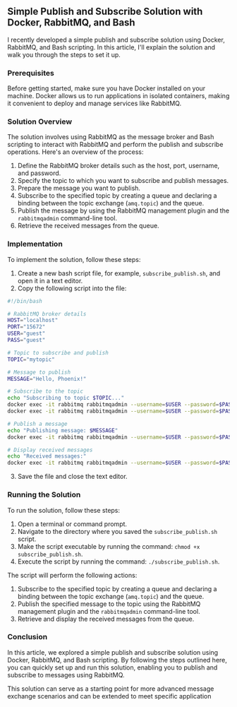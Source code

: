 ## Simple Publish and Subscribe Solution with Docker, RabbitMQ, and Bash

I recently developed a simple publish and subscribe solution using Docker, RabbitMQ, and Bash scripting. In this article, I'll explain the solution and walk you through the steps to set it up.

### Prerequisites

Before getting started, make sure you have Docker installed on your machine. Docker allows us to run applications in isolated containers, making it convenient to deploy and manage services like RabbitMQ.

### Solution Overview

The solution involves using RabbitMQ as the message broker and Bash scripting to interact with RabbitMQ and perform the publish and subscribe operations. Here's an overview of the process:

1. Define the RabbitMQ broker details such as the host, port, username, and password.
2. Specify the topic to which you want to subscribe and publish messages.
3. Prepare the message you want to publish.
4. Subscribe to the specified topic by creating a queue and declaring a binding between the topic exchange (`amq.topic`) and the queue.
5. Publish the message by using the RabbitMQ management plugin and the `rabbitmqadmin` command-line tool.
6. Retrieve the received messages from the queue.

### Implementation

To implement the solution, follow these steps:

1. Create a new bash script file, for example, `subscribe_publish.sh`, and open it in a text editor.
2. Copy the following script into the file:

```bash
#!/bin/bash

# RabbitMQ broker details
HOST="localhost"
PORT="15672"
USER="guest"
PASS="guest"

# Topic to subscribe and publish
TOPIC="mytopic"

# Message to publish
MESSAGE="Hello, Phoenix!"

# Subscribe to the topic
echo "Subscribing to topic $TOPIC..."
docker exec -it rabbitmq rabbitmqadmin --username=$USER --password=$PASS --host=$HOST --port=$PORT declare queue name=$TOPIC
docker exec -it rabbitmq rabbitmqadmin --username=$USER --password=$PASS --host=$HOST --port=$PORT declare binding source=amq.topic destination_type=queue destination=$TOPIC routing_key=$TOPIC

# Publish a message
echo "Publishing message: $MESSAGE"
docker exec -it rabbitmq rabbitmqadmin --username=$USER --password=$PASS --host=$HOST --port=$PORT publish exchange=amq.topic routing_key=$TOPIC payload="$MESSAGE"

# Display received messages
echo "Received messages:"
docker exec -it rabbitmq rabbitmqadmin --username=$USER --password=$PASS --host=$HOST --port=$PORT get queue=$TOPIC
```

3. Save the file and close the text editor.

### Running the Solution

To run the solution, follow these steps:

1. Open a terminal or command prompt.
2. Navigate to the directory where you saved the `subscribe_publish.sh` script.
3. Make the script executable by running the command: `chmod +x subscribe_publish.sh`.
4. Execute the script by running the command: `./subscribe_publish.sh`.

The script will perform the following actions:

1. Subscribe to the specified topic by creating a queue and declaring a binding between the topic exchange (`amq.topic`) and the queue.
2. Publish the specified message to the topic using the RabbitMQ management plugin and the `rabbitmqadmin` command-line tool.
3. Retrieve and display the received messages from the queue.

### Conclusion

In this article, we explored a simple publish and subscribe solution using Docker, RabbitMQ, and Bash scripting. By following the steps outlined here, you can quickly set up and run this solution, enabling you to publish and subscribe to messages using RabbitMQ.

This solution can serve as a starting point for more advanced message exchange scenarios and can be extended to meet specific application

